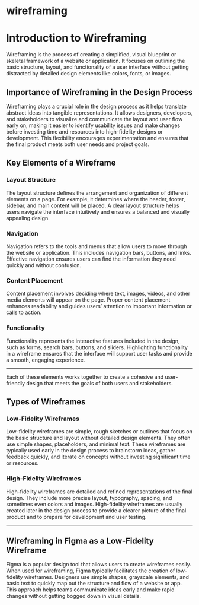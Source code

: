 # wireframing
# Introduction to Wireframing

Wireframing is the process of creating a simplified, visual blueprint or skeletal framework of a website or application. It focuses on outlining the basic structure, layout, and functionality of a user interface without getting distracted by detailed design elements like colors, fonts, or images.

## Importance of Wireframing in the Design Process

Wireframing plays a crucial role in the design process as it helps translate abstract ideas into tangible representations. It allows designers, developers, and stakeholders to visualize and communicate the layout and user flow early on, making it easier to identify usability issues and make changes before investing time and resources into high-fidelity designs or development. This flexibility encourages experimentation and ensures that the final product meets both user needs and project goals.

## Key Elements of a Wireframe

### Layout Structure
The layout structure defines the arrangement and organization of different elements on a page. For example, it determines where the header, footer, sidebar, and main content will be placed. A clear layout structure helps users navigate the interface intuitively and ensures a balanced and visually appealing design.

### Navigation
Navigation refers to the tools and menus that allow users to move through the website or application. This includes navigation bars, buttons, and links. Effective navigation ensures users can find the information they need quickly and without confusion.

### Content Placement
Content placement involves deciding where text, images, videos, and other media elements will appear on the page. Proper content placement enhances readability and guides users’ attention to important information or calls to action.

### Functionality
Functionality represents the interactive features included in the design, such as forms, search bars, buttons, and sliders. Highlighting functionality in a wireframe ensures that the interface will support user tasks and provide a smooth, engaging experience.

---

Each of these elements works together to create a cohesive and user-friendly design that meets the goals of both users and stakeholders.

## Types of Wireframes

### Low-Fidelity Wireframes
Low-fidelity wireframes are simple, rough sketches or outlines that focus on the basic structure and layout without detailed design elements. They often use simple shapes, placeholders, and minimal text. These wireframes are typically used early in the design process to brainstorm ideas, gather feedback quickly, and iterate on concepts without investing significant time or resources.

### High-Fidelity Wireframes
High-fidelity wireframes are detailed and refined representations of the final design. They include more precise layout, typography, spacing, and sometimes even colors and images. High-fidelity wireframes are usually created later in the design process to provide a clearer picture of the final product and to prepare for development and user testing.

---

## Wireframing in Figma as a Low-Fidelity Wireframe

Figma is a popular design tool that allows users to create wireframes easily. When used for wireframing, Figma typically facilitates the creation of low-fidelity wireframes. Designers use simple shapes, grayscale elements, and basic text to quickly map out the structure and flow of a website or app. This approach helps teams communicate ideas early and make rapid changes without getting bogged down in visual details.
